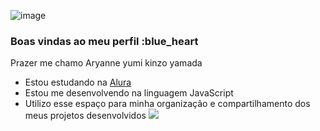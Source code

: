 ![image](https://github.com/japinha15/japinha15/assets/114004000/087a58ea-0960-42f7-abed-48bc087efd74)

### Boas vindas ao meu perfil :blue_heart

Prazer me chamo Aryanne yumi kinzo yamada

- Estou estudando na [Alura](https://www.alura.com.br)
- Estou me desenvolvendo na linguagem JavaScript
- Utilizo esse espaço para minha organização e compartilhamento dos meus projetos desenvolvidos
  ![](https://media.tenor.com/5iiD6jOOCuAAAAAC/quby-high-five.gif)
